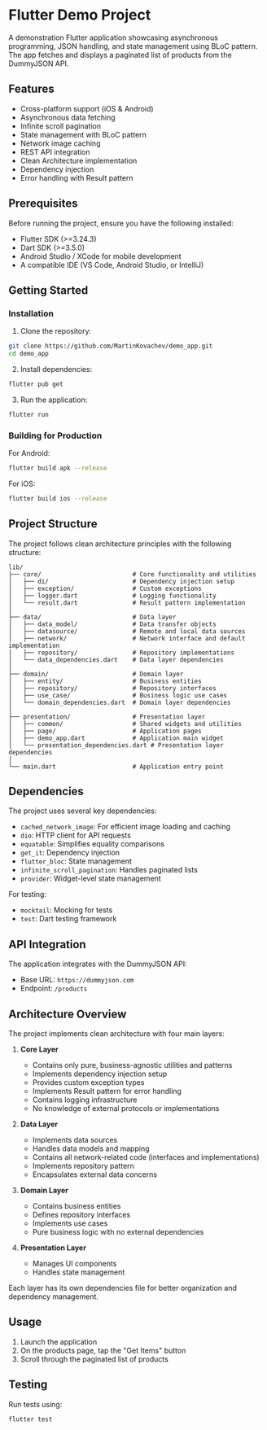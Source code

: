 # Flutter Demo Project

A demonstration Flutter application showcasing asynchronous programming, JSON handling, and state management using BLoC
pattern. The app fetches and displays a paginated list of products from the DummyJSON API.

## Features

- Cross-platform support (iOS & Android)
- Asynchronous data fetching
- Infinite scroll pagination
- State management with BLoC pattern
- Network image caching
- REST API integration
- Clean Architecture implementation
- Dependency injection
- Error handling with Result pattern

## Prerequisites

Before running the project, ensure you have the following installed:

- Flutter SDK (>=3.24.3)
- Dart SDK (>=3.5.0)
- Android Studio / XCode for mobile development
- A compatible IDE (VS Code, Android Studio, or IntelliJ)

## Getting Started

### Installation

1. Clone the repository:
```bash
git clone https://github.com/MartinKovachev/demo_app.git
cd demo_app
```

2. Install dependencies:
```bash
flutter pub get
```

3. Run the application:
```bash
flutter run
```

### Building for Production

For Android:
```bash
flutter build apk --release
```

For iOS:
```bash
flutter build ios --release
```

## Project Structure

The project follows clean architecture principles with the following structure:

```
lib/
├── core/                         # Core functionality and utilities
│   ├── di/                       # Dependency injection setup
│   ├── exception/                # Custom exceptions
│   ├── logger.dart               # Logging functionality
│   └── result.dart               # Result pattern implementation
│
├── data/                         # Data layer
│   ├── data_model/               # Data transfer objects
│   ├── datasource/               # Remote and local data sources
│   ├── network/                  # Network interface and default implementation
│   ├── repository/               # Repository implementations
│   └── data_dependencies.dart    # Data layer dependencies
│
├── domain/                       # Domain layer
│   ├── entity/                   # Business entities
│   ├── repository/               # Repository interfaces
│   ├── use_case/                 # Business logic use cases
│   └── domain_dependencies.dart  # Domain layer dependencies
│
├── presentation/                 # Presentation layer
│   ├── common/                   # Shared widgets and utilities
│   ├── page/                     # Application pages
│   ├── demo_app.dart             # Application main widget
│   └── presentation_dependencies.dart # Presentation layer dependencies
│
└── main.dart                     # Application entry point
```

## Dependencies

The project uses several key dependencies:

- `cached_network_image`: For efficient image loading and caching
- `dio`: HTTP client for API requests
- `equatable`: Simplifies equality comparisons
- `get_it`: Dependency injection
- `flutter_bloc`: State management
- `infinite_scroll_pagination`: Handles paginated lists
- `provider`: Widget-level state management

For testing:
- `mocktail`: Mocking for tests
- `test`: Dart testing framework

## API Integration

The application integrates with the DummyJSON API:
- Base URL: `https://dummyjson.com`
- Endpoint: `/products`

## Architecture Overview

The project implements clean architecture with four main layers:

1. **Core Layer**
    - Contains only pure, business-agnostic utilities and patterns
    - Implements dependency injection setup
    - Provides custom exception types
    - Implements Result pattern for error handling
    - Contains logging infrastructure
    - No knowledge of external protocols or implementations

2. **Data Layer**
    - Implements data sources
    - Handles data models and mapping
    - Contains all network-related code (interfaces and implementations)
    - Implements repository pattern
    - Encapsulates external data concerns

3. **Domain Layer**
    - Contains business entities
    - Defines repository interfaces
    - Implements use cases
    - Pure business logic with no external dependencies

4. **Presentation Layer**
    - Manages UI components
    - Handles state management

Each layer has its own dependencies file for better organization and dependency management.

## Usage

1. Launch the application
2. On the products page, tap the "Get Items" button
3. Scroll through the paginated list of products

## Testing

Run tests using:
```bash
flutter test
```